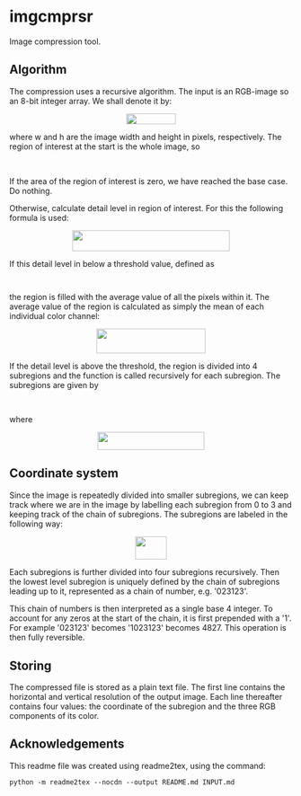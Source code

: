 # imgcmprsr

Image compression tool.

## Algorithm

The compression uses a recursive algorithm. The input is an RGB-image so an 8-bit integer array. We shall denote it by:
<p align="center"><img src="svgs/2bac01daa5a1bdafb65698c8333b642e.svg?invert_in_darkmode" align=middle width=87.99479204999999pt height=19.406267099999997pt/></p>
where w and h are the image width and height in pixels, respectively.
The region of interest at the start is the whole image, so
<p align="center"><img src="svgs/37954f9daf267417ba7b05e026e07668.svg?invert_in_darkmode" align=middle width=193.85085389999998pt height=16.438356pt/></p>

If the area of the region of interest is zero, we have reached the base case. Do nothing.

Otherwise, calculate detail level in region of interest. For this the following formula is used:
<p align="center"><img src="svgs/73c1ba804c4f1224efc3738a7d7c2dbd.svg?invert_in_darkmode" align=middle width=279.69593684999995pt height=37.03214955pt/></p>

If this detail level in below a threshold value, defined as
<p align="center"><img src="svgs/9f0b9efc2356568b147eccfb22202676.svg?invert_in_darkmode" align=middle width=260.63959845pt height=14.611878599999999pt/></p>
the region is filled with the average value of all the pixels within it. 
The average value of the region is calculated as simply the mean of each individual color channel:
<p align="center"><img src="svgs/18f8fc3106ac74e5876a08ae376d25df.svg?invert_in_darkmode" align=middle width=193.7912031pt height=43.346758949999995pt/></p>

If the detail level is above the threshold, the region is divided into 4 subregions and the function is called recursively for each subregion.
The subregions are given by
<p align="center"><img src="svgs/095a2b39880680d96f57d54dc7af6be8.svg?invert_in_darkmode" align=middle width=375.4184082pt height=16.438356pt/></p>
where
<p align="center"><img src="svgs/a35cbfd030a3023cd3db68dcaf267b54.svg?invert_in_darkmode" align=middle width=190.79704214999998pt height=31.985609699999994pt/></p>

## Coordinate system

Since the image is repeatedly divided into smaller subregions, we can keep track where we are in the image by labelling
each subregion from 0 to 3 and keeping track of the chain of subregions. The subregions are labeled in the following way:

<p align="center"><img src="svgs/bcd599ca6d65aa6893090369693b210f.svg?invert_in_darkmode" align=middle width=56.548041pt height=41.42462775pt/></p>

Each subregions is further divided into four subregions recursively. Then the lowest level subregion is uniquely defined
by the chain of subregions leading up to it, represented as a chain of number, e.g. '023123'.

This chain of numbers is then interpreted as a single base 4 integer. To account for any zeros at the start of the chain,
it is first prepended with a '1'. For example '023123' becomes '1023123' becomes 4827. This operation is then fully
reversible.

## Storing

The compressed file is stored as a plain text file. The first line contains the horizontal and vertical resolution of
the output image. Each line thereafter contains four values: the coordinate of the subregion and the three RGB 
components of its color.

## Acknowledgements

This readme file was created using readme2tex, using the command:
```
python -m readme2tex --nocdn --output README.md INPUT.md
```
